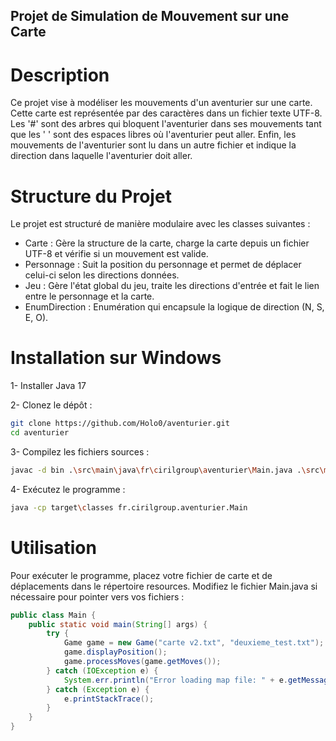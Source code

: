 ## Projet de Simulation de Mouvement sur une Carte

# Description
Ce projet vise à modéliser les mouvements d'un aventurier sur une carte. Cette carte est représentée par des caractères dans un fichier texte UTF-8. Les '#' sont des arbres qui bloquent l'aventurier dans ses mouvements tant que les ' ' sont des espaces libres où l'aventurier peut aller. Enfin, les mouvements de l'aventurier sont lu dans un autre fichier et indique la direction dans laquelle l'aventurier doit aller.

# Structure du Projet
Le projet est structuré de manière modulaire avec les classes suivantes :
- Carte : Gère la structure de la carte, charge la carte depuis un fichier UTF-8 et vérifie si un mouvement est valide.
- Personnage : Suit la position du personnage et permet de déplacer celui-ci selon les directions données.
- Jeu : Gère l'état global du jeu, traite les directions d'entrée et fait le lien entre le personnage et la carte.
- EnumDirection : Enumération qui encapsule la logique de direction (N, S, E, O).

# Installation sur Windows
1- Installer Java 17

2- Clonez le dépôt :
``` bash
git clone https://github.com/Holo0/aventurier.git
cd aventurier
```

3- Compilez les fichiers sources :
``` bash
javac -d bin .\src\main\java\fr\cirilgroup\aventurier\Main.java .\src\main\java\fr\cirilgroup\aventurier\entities\*.java
```

4- Exécutez le programme :
``` bash
java -cp target\classes fr.cirilgroup.aventurier.Main
```

# Utilisation
Pour exécuter le programme, placez votre fichier de carte et de déplacements dans le répertoire resources. Modifiez le fichier Main.java si nécessaire pour pointer vers vos fichiers :
``` java
public class Main {
    public static void main(String[] args) {
        try {
            Game game = new Game("carte v2.txt", "deuxieme_test.txt"); // ICI
            game.displayPosition();
            game.processMoves(game.getMoves());
        } catch (IOException e) {
            System.err.println("Error loading map file: " + e.getMessage());
        } catch (Exception e) {
            e.printStackTrace();
        }
    }
}
```
